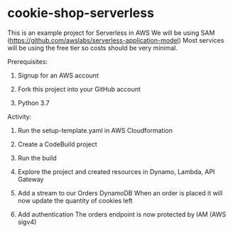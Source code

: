# cookie-shop-serverless

This is an example project for Serverless in AWS
We will be using SAM (https://github.com/awslabs/serverless-application-model)
Most services will be using the free tier so costs should be very minimal.

Prerequisites:
1) Signup for an AWS account

2) Fork this project into your GitHub account

3) Python 3.7


Activity:
1) Run the setup-template.yaml in AWS Cloudformation

2) Create a CodeBuild project

3) Run the build

4) Explore the project and created resources in Dynamo, Lambda, API Gateway

4) Add a stream to our Orders DynamoDB
When an order is placed it will now update the quantity of cookies left

5) Add authentication
The orders endpoint is now protected by IAM (AWS sigv4)